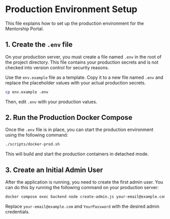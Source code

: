 # Production Environment Setup

This file explains how to set up the production environment for the Mentorship Portal.

## 1. Create the `.env` file

On your production server, you must create a file named `.env` in the root of the project directory. This file contains your production secrets and is not checked into version control for security reasons.

Use the `env.example` file as a template. Copy it to a new file named `.env` and replace the placeholder values with your actual production secrets.

```bash
cp env.example .env
```

Then, edit `.env` with your production values.

## 2. Run the Production Docker Compose

Once the `.env` file is in place, you can start the production environment using the following command:

```bash
./scripts/docker-prod.sh
```

This will build and start the production containers in detached mode.

## 3. Create an Initial Admin User

After the application is running, you need to create the first admin user. You can do this by running the following command on your production server:

```bash
docker compose exec backend node create-admin.js your-email@example.com YourPassword
```

Replace `your-email@example.com` and `YourPassword` with the desired admin credentials.

